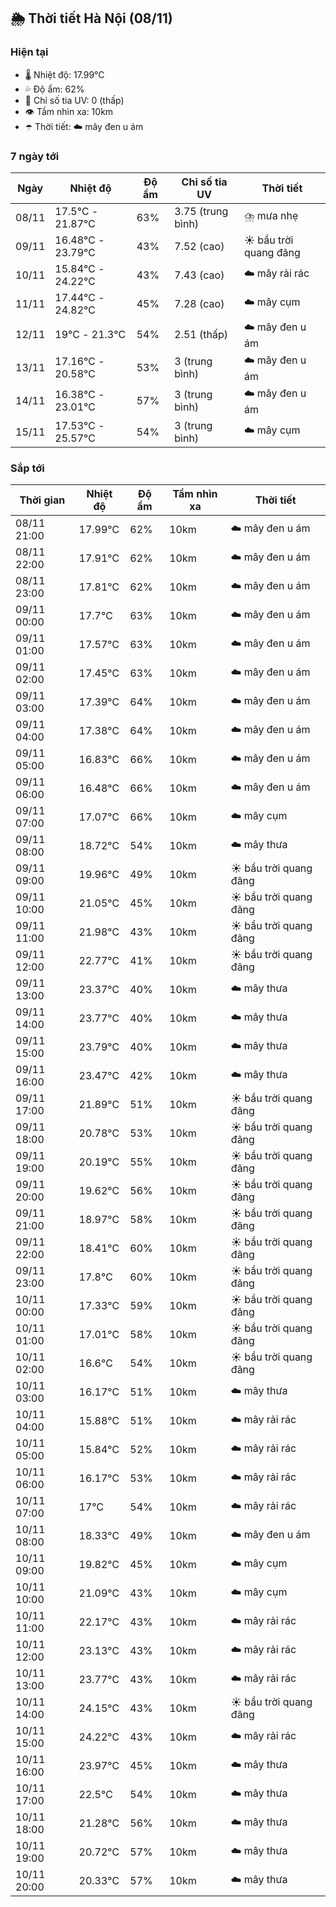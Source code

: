 ## 🌦️ Thời tiết Hà Nội (08/11)

### Hiện tại

- 🌡️ Nhiệt độ: 17.99℃
- 💦 Độ ẩm: 62%
- 🌟 Chỉ số tia UV: 0 (thấp)
- 👁️ Tầm nhìn xa: 10km
- ☂️ Thời tiết: ☁️ mây đen u ám

### 7 ngày tới

| Ngày | Nhiệt độ | Độ ẩm | Chỉ số tia UV | Thời tiết |
| --- | --- | --- | --- | --- |
| 08/11 | 17.5℃ - 21.87℃ | 63% | 3.75 (trung bình) | ⛈️ mưa nhẹ |
| 09/11 | 16.48℃ - 23.79℃ | 43% | 7.52 (cao) | ☀️ bầu trời quang đãng |
| 10/11 | 15.84℃ - 24.22℃ | 43% | 7.43 (cao) | ☁️ mây rải rác |
| 11/11 | 17.44℃ - 24.82℃ | 45% | 7.28 (cao) | ☁️ mây cụm |
| 12/11 | 19℃ - 21.3℃ | 54% | 2.51 (thấp) | ☁️ mây đen u ám |
| 13/11 | 17.16℃ - 20.58℃ | 53% | 3 (trung bình) | ☁️ mây đen u ám |
| 14/11 | 16.38℃ - 23.01℃ | 57% | 3 (trung bình) | ☁️ mây đen u ám |
| 15/11 | 17.53℃ - 25.57℃ | 54% | 3 (trung bình) | ☁️ mây cụm |

### Sắp tới

| Thời gian | Nhiệt độ | Độ ẩm | Tầm nhìn xa | Thời tiết |
| --- | --- | --- | --- | --- |
| 08/11 21:00 | 17.99℃ | 62% | 10km | ☁️ mây đen u ám |
| 08/11 22:00 | 17.91℃ | 62% | 10km | ☁️ mây đen u ám |
| 08/11 23:00 | 17.81℃ | 62% | 10km | ☁️ mây đen u ám |
| 09/11 00:00 | 17.7℃ | 63% | 10km | ☁️ mây đen u ám |
| 09/11 01:00 | 17.57℃ | 63% | 10km | ☁️ mây đen u ám |
| 09/11 02:00 | 17.45℃ | 63% | 10km | ☁️ mây đen u ám |
| 09/11 03:00 | 17.39℃ | 64% | 10km | ☁️ mây đen u ám |
| 09/11 04:00 | 17.38℃ | 64% | 10km | ☁️ mây đen u ám |
| 09/11 05:00 | 16.83℃ | 66% | 10km | ☁️ mây đen u ám |
| 09/11 06:00 | 16.48℃ | 66% | 10km | ☁️ mây đen u ám |
| 09/11 07:00 | 17.07℃ | 66% | 10km | ☁️ mây cụm |
| 09/11 08:00 | 18.72℃ | 54% | 10km | ☁️ mây thưa |
| 09/11 09:00 | 19.96℃ | 49% | 10km | ☀️ bầu trời quang đãng |
| 09/11 10:00 | 21.05℃ | 45% | 10km | ☀️ bầu trời quang đãng |
| 09/11 11:00 | 21.98℃ | 43% | 10km | ☀️ bầu trời quang đãng |
| 09/11 12:00 | 22.77℃ | 41% | 10km | ☀️ bầu trời quang đãng |
| 09/11 13:00 | 23.37℃ | 40% | 10km | ☁️ mây thưa |
| 09/11 14:00 | 23.77℃ | 40% | 10km | ☁️ mây thưa |
| 09/11 15:00 | 23.79℃ | 40% | 10km | ☁️ mây thưa |
| 09/11 16:00 | 23.47℃ | 42% | 10km | ☁️ mây thưa |
| 09/11 17:00 | 21.89℃ | 51% | 10km | ☀️ bầu trời quang đãng |
| 09/11 18:00 | 20.78℃ | 53% | 10km | ☀️ bầu trời quang đãng |
| 09/11 19:00 | 20.19℃ | 55% | 10km | ☀️ bầu trời quang đãng |
| 09/11 20:00 | 19.62℃ | 56% | 10km | ☀️ bầu trời quang đãng |
| 09/11 21:00 | 18.97℃ | 58% | 10km | ☀️ bầu trời quang đãng |
| 09/11 22:00 | 18.41℃ | 60% | 10km | ☀️ bầu trời quang đãng |
| 09/11 23:00 | 17.8℃ | 60% | 10km | ☀️ bầu trời quang đãng |
| 10/11 00:00 | 17.33℃ | 59% | 10km | ☀️ bầu trời quang đãng |
| 10/11 01:00 | 17.01℃ | 58% | 10km | ☀️ bầu trời quang đãng |
| 10/11 02:00 | 16.6℃ | 54% | 10km | ☀️ bầu trời quang đãng |
| 10/11 03:00 | 16.17℃ | 51% | 10km | ☁️ mây thưa |
| 10/11 04:00 | 15.88℃ | 51% | 10km | ☁️ mây rải rác |
| 10/11 05:00 | 15.84℃ | 52% | 10km | ☁️ mây rải rác |
| 10/11 06:00 | 16.17℃ | 53% | 10km | ☁️ mây rải rác |
| 10/11 07:00 | 17℃ | 54% | 10km | ☁️ mây rải rác |
| 10/11 08:00 | 18.33℃ | 49% | 10km | ☁️ mây đen u ám |
| 10/11 09:00 | 19.82℃ | 45% | 10km | ☁️ mây cụm |
| 10/11 10:00 | 21.09℃ | 43% | 10km | ☁️ mây cụm |
| 10/11 11:00 | 22.17℃ | 43% | 10km | ☁️ mây rải rác |
| 10/11 12:00 | 23.13℃ | 43% | 10km | ☁️ mây rải rác |
| 10/11 13:00 | 23.77℃ | 43% | 10km | ☁️ mây rải rác |
| 10/11 14:00 | 24.15℃ | 43% | 10km | ☀️ bầu trời quang đãng |
| 10/11 15:00 | 24.22℃ | 43% | 10km | ☁️ mây rải rác |
| 10/11 16:00 | 23.97℃ | 45% | 10km | ☁️ mây thưa |
| 10/11 17:00 | 22.5℃ | 54% | 10km | ☁️ mây thưa |
| 10/11 18:00 | 21.28℃ | 56% | 10km | ☁️ mây thưa |
| 10/11 19:00 | 20.72℃ | 57% | 10km | ☁️ mây thưa |
| 10/11 20:00 | 20.33℃ | 57% | 10km | ☁️ mây thưa |
